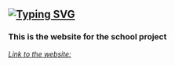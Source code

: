 <a href="https://git.io/typing-svg"><img src="https://readme-typing-svg.demolab.com?font=Fira+Code&pause=1000&width=435&height=30&lines=WEBSITE FOR THE SCHOOL PROJECT" alt="Typing SVG" /></a>
-----------------------------------------
<h3>This is the website for the school project</h3>
<p><ins><em>Link to the website:</em></ins> <strong></strong></p>
